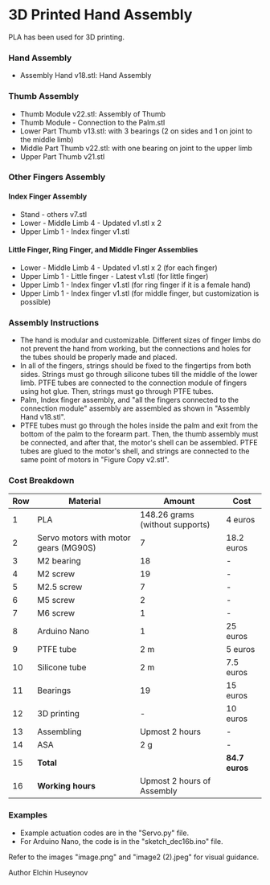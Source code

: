 # 3D Printed Hand Assembly

PLA has been used for 3D printing.

### Hand Assembly
- Assembly Hand v18.stl: Hand Assembly

### Thumb Assembly
- Thumb Module v22.stl: Assembly of Thumb
- Thumb Module - Connection to the Palm.stl
- Lower Part Thumb v13.stl: with 3 bearings (2 on sides and 1 on joint to the middle limb)
- Middle Part Thumb v22.stl: with one bearing on joint to the upper limb
- Upper Part Thumb v21.stl

### Other Fingers Assembly

#### Index Finger Assembly
- Stand - others v7.stl
- Lower - Middle Limb 4 - Updated v1.stl x 2
- Upper Limb 1 - Index finger v1.stl

#### Little Finger, Ring Finger, and Middle Finger Assemblies
- Lower - Middle Limb 4 - Updated v1.stl x 2 (for each finger)
- Upper Limb 1 - Little finger - Latest v1.stl (for little finger)
- Upper Limb 1 - Index finger v1.stl (for ring finger if it is a female hand)
- Upper Limb 1 - Index finger v1.stl (for middle finger, but customization is possible)

### Assembly Instructions
- The hand is modular and customizable. Different sizes of finger limbs do not prevent the hand from working, but the connections and holes for the tubes should be properly made and placed.
- In all of the fingers, strings should be fixed to the fingertips from both sides. Strings must go through silicone tubes till the middle of the lower limb. PTFE tubes are connected to the connection module of fingers using hot glue. Then, strings must go through PTFE tubes.
- Palm, Index finger assembly, and "all the fingers connected to the connection module" assembly are assembled as shown in "Assembly Hand v18.stl".
- PTFE tubes must go through the holes inside the palm and exit from the bottom of the palm to the forearm part. Then, the thumb assembly must be connected, and after that, the motor's shell can be assembled. PTFE tubes are glued to the motor's shell, and strings are connected to the same point of motors in "Figure Copy v2.stl".

### Cost Breakdown
| Row | Material                           | Amount                        | Cost        |
|-----|------------------------------------|-------------------------------|-------------|
| 1   | PLA                                | 148.26 grams (without supports)| 4 euros     |
| 2   | Servo motors with motor gears (MG90S) | 7                             | 18.2 euros  |
| 3   | M2 bearing                         | 18                            | -           |
| 4   | M2 screw                           | 19                            | -           |
| 5   | M2.5 screw                         | 7                             | -           |
| 6   | M5 screw                           | 2                             | -           |
| 7   | M6 screw                           | 1                             | -           |
| 8   | Arduino Nano                       | 1                             | 25 euros    |
| 9   | PTFE tube                          | 2 m                           | 5 euros     |
| 10  | Silicone tube                      | 2 m                           | 7.5 euros   |
| 11  | Bearings                           | 19                            | 15 euros    |
| 12  | 3D printing                        | -                             | 10 euros    |
| 13  | Assembling                         | Upmost 2 hours                | -           |
| 14  | ASA                                | 2 g                           | -           |
| 15  | **Total**                          |                               | **84.7 euros** |
| 16  | **Working hours**                  | Upmost 2 hours of Assembly    |             |

### Examples
- Example actuation codes are in the "Servo.py" file.
- For Arduino Nano, the code is in the "sketch_dec16b.ino" file.

Refer to the images "image.png" and "image2 (2).jpeg" for visual guidance.


Author
Elchin Huseynov
